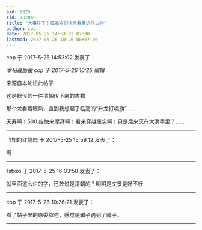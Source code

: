 ```yaml
---
aid: 9025
zid: 702046
title: "大事件了！临高众们快来看看这件古物"
author: cop
date: 2017-05-25 14:53:02+07:00
lastmod: 2017-05-26 10:26:00+07:00
---
```


cop 于 2017-5-25 14:53:02 发表了：

_本帖最后由 cop 于 2017-5-26 10:25 编辑_

来源自本论坛此帖子

这是据传的一件清朝传下来的古物

那个龙看着眼熟，直到我想起了临高的“升龙打嗝旗”……

夭寿啊！500 废快来摩拜啊！看来穿越属实啊！只是后来灭在大清手里？……

---

飞翔的红烧肉 于 2017-5-25 15:59:12 发表了：

啊

---

1stxixi 于 2017-5-25 16:03:58 发表了：

就里面这么烂的字，还敢说是清朝的？明明是文景是好不好

---

cop 于 2017-5-26 10:26:21 发表了：

看了帖子里的原委叙述，感觉是骗子遇到了骗子。

---
